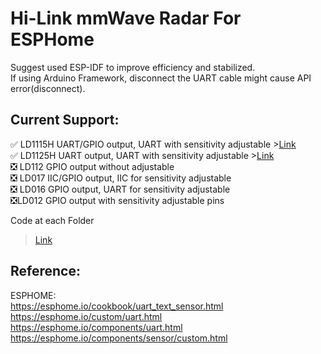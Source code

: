 # Hi-Link mmWave Radar For ESPHome
Suggest used ESP-IDF to improve efficiency and stabilized.   
If using Arduino Framework, disconnect the UART cable might cause API error(disconnect).
## Current Support:
:white_check_mark: LD1115H UART/GPIO output, UART with sensitivity adjustable >[Link](https://github.com/patrick3399/Hi-Link_mmWave_Radar_ESPHome/tree/main/LD1115H)   
:white_check_mark: LD1125H UART output, UART with sensitivity adjustable >[Link](https://github.com/patrick3399/Hi-Link_mmWave_Radar_ESPHome/tree/main/LD1125H)   
:negative_squared_cross_mark: LD112 GPIO output without adjustable   
:negative_squared_cross_mark: LD017 IIC/GPIO output, IIC for sensitivity adjustable   
:negative_squared_cross_mark: LD016 GPIO output, UART for sensitivity adjustable   
:negative_squared_cross_mark:LD012 GPIO output with sensitivity adjustable pins

Code at each Folder   
>[Link](/tree/main/LD1125H)  
## Reference:  
  ESPHOME:  
    <https://esphome.io/cookbook/uart_text_sensor.html>  
    https://esphome.io/custom/uart.html  
    https://esphome.io/components/uart.html  
    https://esphome.io/components/sensor/custom.html   
